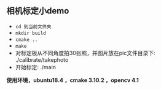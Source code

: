  ## 相机标定小demo
 

 -  `cd 到当前文件夹`
 - `mkdir build`
 - `cmake ..`
 - `make`
 - 对标定板从不同角度拍30张照，并图片放在pic文件目录下: ./calibrate/takephoto
 - 开始标定: ./main
 
**使用环境，ubuntu18.4 ，cmake 3.10.2 ，opencv 4.1** 






